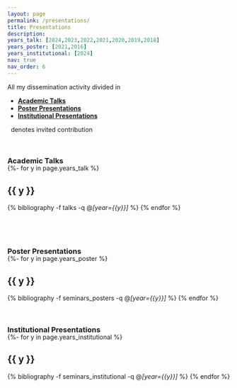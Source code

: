 ```yaml
---
layout: page
permalink: /presentations/
title: Presentations
description: 
years_talk: [2024,2023,2022,2021,2020,2019,2018]
years_poster: [2021,2016]
years_institutional: [2024]
nav: true
nav_order: 6
---
```



<p> 
All my dissemination activity divided in 
</p>

<p> 
<ul>
    <li><a href="#talk"><b>Academic Talks</b></a></li>
    <li><a href="#poster"><b>Poster Presentations</b></a></li>
    <li><a href="#institutional"><b>Institutional Presentations</b></a></li>
</ul>
</p>


<p>
<i class="far fa-envelope" style="font-size: 0.85em;"></i> &nbsp; denotes invited contribution
</p>



<div class="publications">

<a id="talk"><h3 style="margin-top: 3.3rem; margin-bottom: -1.0rem;"><b>Academic Talks</b></h3></a>

{%- for y in page.years_talk %}    
    <h2 class="year">{{ y }}</h2>
        {% bibliography -f talks -q @*[year={{y}}]* %}
{% endfor %}



<a id="poster"><h3 style="margin-top: 5rem; margin-bottom: -1.0rem;"><b>Poster Presentations</b></h3></a>

{%- for y in page.years_poster %}    
    <h2 class="year">{{ y }}</h2>
        {% bibliography -f seminars_posters -q @*[year={{y}}]* %}
{% endfor %}



<a id="institutional"><h3 style="margin-top: 3.3rem; margin-bottom: -1.0rem;"><b>Institutional Presentations</b></h3></a>

{%- for y in page.years_institutional %}    
    <h2 class="year">{{ y }}</h2>
        {% bibliography -f seminars_institutional -q @*[year={{y}}]* %}
{% endfor %}


</div>

